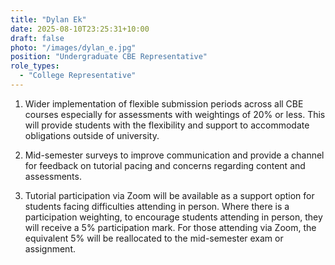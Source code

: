 ```yaml
---
title: "Dylan Ek"
date: 2025-08-10T23:25:31+10:00
draft: false
photo: "/images/dylan_e.jpg"
position: "Undergraduate CBE Representative"
role_types:
  - "College Representative"
---
```


1. Wider implementation of flexible submission periods across all CBE courses especially for assessments with weightings of 20% or less. This will provide students with the flexibility and support to accommodate obligations outside of university.

2. Mid-semester surveys to improve communication and provide a channel for feedback on tutorial pacing and concerns regarding content and assessments.

3. Tutorial participation via Zoom will be available as a support option for students facing difficulties attending in person. Where there is a participation weighting, to encourage students attending in person, they will receive a 5% participation mark. For those attending via Zoom, the equivalent 5% will be reallocated to the mid-semester exam or assignment.


